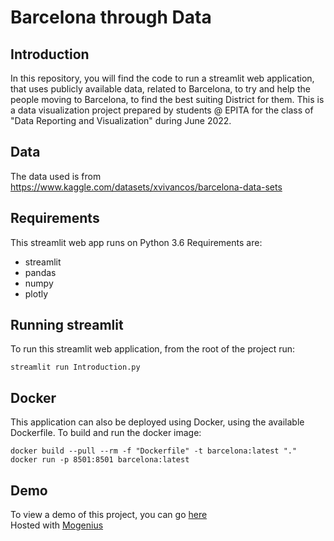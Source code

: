# Barcelona through Data

## Introduction
In this repository, you will find the code to run a streamlit web application, that uses publicly available data, related to Barcelona, to try and help the people moving to Barcelona, to find the best suiting District for them.
This is a data visualization project prepared by students @ EPITA for the class of "Data Reporting and Visualization" during June 2022.

## Data
The data used is from https://www.kaggle.com/datasets/xvivancos/barcelona-data-sets

## Requirements
This streamlit web app runs on Python 3.6
Requirements are:

* streamlit 
* pandas 
* numpy
* plotly

## Running streamlit

To run this streamlit web application, from the root of the project run:
```
streamlit run Introduction.py
```

## Docker

This application can also be deployed using Docker, using the available Dockerfile.
To build and run the docker image:
```
docker build --pull --rm -f "Dockerfile" -t barcelona:latest "."
docker run -p 8501:8501 barcelona:latest
```

## Demo

To view a demo of this project, you can go [here](https://python-streaml-prod-streamlit-barcelona-jel6zd.mo2.mogenius.io/)<br>
Hosted with [Mogenius](https://mogenius.com/home)